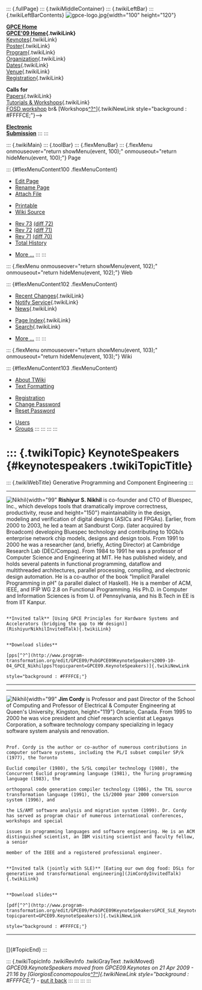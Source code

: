::: {.fullPage}
::: {.twikiMiddleContainer}
::: {.twikiLeftBar}
::: {.twikiLeftBarContents}
![gpce-logo.jpg](../pub/GPCE09/WebLeftBar/gpce-logo.jpg){width="100"
height="120"}

**[GPCE Home](http://program-transformation.org/Gpce)**\
**[GPCE\'09 Home](WebHome){.twikiLink}**\
[Keynotes](KeynoteSpeakers){.twikiLink}\
[Poster](Poster){.twikiLink}\
[Program](ConferenceProgram){.twikiLink}\
[Organization](ConferenceOrganization){.twikiLink}\
[Dates](ImportantDates){.twikiLink}\
[Venue](ConferenceVenue){.twikiLink}\
[Registration](ConferenceRegistration){.twikiLink}

**Calls for**\
[Papers](CallForPapers){.twikiLink}\
[Tutorials & Workshops](CallForTutorialsAndWorkshops){.twikiLink}\
[FOSD workshop](http://www.fosd.de/2009) br&
[Workshops[^?^](/edit/GPCE09/CallForWorkshops?topicparent=GPCE09.KeynoteSpeakers)]{.twikiNewLink
style="background : #FFFFCE;"}\--\>

**[Electronic\
Submission](http://www.easychair.org/conferences/?conf=gpce09)**
:::
:::

::: {.twikiMain}
::: {.toolBar}
::: {.flexMenuBar}
::: {.flexMenu onmouseover="return showMenu(event, 100);" onmouseout="return hideMenu(event, 100);"}
Page

::: {#flexMenuContent100 .flexMenuContent}
-   [Edit
    Page](http://www.program-transformation.org/edit/GPCE09/KeynoteSpeakers?t=1536827526)
-   [Rename
    Page](http://www.program-transformation.org/rename/GPCE09/KeynoteSpeakers)
-   [Attach
    File](http://www.program-transformation.org/attach/GPCE09/KeynoteSpeakers)

<!-- -->

-   [Printable](http://www.program-transformation.org/view/GPCE09/KeynoteSpeakers?skin=print.pattern)
-   [Wiki
    Source](http://www.program-transformation.org/view/GPCE09/KeynoteSpeakers?skin=text&raw=on&contenttype=text/plain)

<!-- -->

-   [Rev
    73](http://www.program-transformation.org/view/GPCE09/KeynoteSpeakers?rev=1.73)
    [(diff 72)](http://www.program-transformation.org/rdiff/GPCE09/KeynoteSpeakers?rev1=1.73&rev2=1.72)
-   [Rev
    72](http://www.program-transformation.org/view/GPCE09/KeynoteSpeakers?rev=1.72)
    [(diff 71)](http://www.program-transformation.org/rdiff/GPCE09/KeynoteSpeakers?rev1=1.72&rev2=1.71)
-   [Rev
    71](http://www.program-transformation.org/view/GPCE09/KeynoteSpeakers?rev=1.71)
    [(diff 70)](http://www.program-transformation.org/rdiff/GPCE09/KeynoteSpeakers?rev1=1.71&rev2=1.70)
-   [Total
    History](http://www.program-transformation.org/rdiff/GPCE09/KeynoteSpeakers)

<!-- -->

-   [More
    \...](http://www.program-transformation.org/oops/GPCE09/KeynoteSpeakers?template=oopsmore&param1=1.73&param2=1.73)
:::
:::

::: {.flexMenu onmouseover="return showMenu(event, 102);" onmouseout="return hideMenu(event, 102);"}
Web

::: {#flexMenuContent102 .flexMenuContent}
-   [Recent Changes](WebChanges){.twikiLink}
-   [Notify Service](WebNotify){.twikiLink}
-   [News](WebNews){.twikiLink}

<!-- -->

-   [Page Index](WebIndex){.twikiLink}
-   [Search](WebSearch){.twikiLink}

<!-- -->

-   [More
    \...](http://www.program-transformation.org/oops/GPCE09/KeynoteSpeakers?template=oopsmore&param1=1.73&param2=1.73)
:::
:::

::: {.flexMenu onmouseover="return showMenu(event, 103);" onmouseout="return hideMenu(event, 103);"}
Wiki

::: {#flexMenuContent103 .flexMenuContent}
-   [About
    TWiki](http://www.program-transformation.org/view/TWiki/WebHome)
-   [Text
    Formatting](http://www.program-transformation.org/view/TWiki/TextFormattingRules)

<!-- -->

-   [Registration](http://www.program-transformation.org/view/TWiki/TWikiRegistration)
-   [Change
    Password](http://www.program-transformation.org/view/TWiki/ChangePassword)
-   [Reset
    Password](http://www.program-transformation.org/view/TWiki/ResetPassword)

<!-- -->

-   [Users](http://www.program-transformation.org/view/Main/TWikiUsers)
-   [Groups](http://www.program-transformation.org/view/Main/TWikiGroups)
:::
:::
:::
:::

::: {.twikiTopic}
KeynoteSpeakers {#keynotespeakers .twikiTopicTitle}
===============

::: {.twikiWebTitle}
Generative Programming and Component Engineering
:::

  -------------------------------------------------------------------------------- ------------------------------------------------------------------------------------------------------------------------------------------------------------------
  ![Nikhil](../pub/GPCE09/KeynoteSpeakers/nikhil197x300.jpg "Nikhil"){width="99"   **Rishiyur S. Nikhil** is co-founder and CTO of Bluespec, Inc., which develops tools that dramatically improve correctness, productivity, reuse and
  height="150"}                                                                    maintainability in the design, modeling and verification of digital designs (ASICs and FPGAs). Earlier, from 2000 to 2003, he led a team at Sandburst Corp. (later
                                                                                   acquired by Broadcom) developing Bluespec technology and contributing to 10Gb/s enterprise network chip models, designs and design tools. From 1991 to 2000 he was
                                                                                   a researcher (and, briefly, Acting Director) at Cambridge Research Lab (DEC/Compaq). From 1984 to 1991 he was a professor of Computer Science and Engineering at
                                                                                   MIT. He has published widely, and holds several patents in functional programming, dataflow and multithreaded architectures, parallel processing, compiling, and
                                                                                   electronic design automation. He is a co-author of the book \"Implicit Parallel Programming in pH\" (a parallel dialect of Haskell). He is a member of ACM, IEEE,
                                                                                   and IFIP WG 2.8 on Functional Programming. His Ph.D. in Computer and Information Sciences is from U. of Pennsylvania, and his B.Tech in EE is from IIT Kanpur.
                                                                                   
                                                                                   **Invited talk** [Using GPCE Principles for Hardware Systems and Accelerators (bridging the gap to HW design)](RishiyurNikhilInvitedTalk){.twikiLink}
                                                                                   
                                                                                   **Download slides**
                                                                                   [pps[^?^](http://www.program-transformation.org/edit/GPCE09/PubGPCE09KeynoteSpeakers2009-10-04_GPCE_Nikhilpps?topicparent=GPCE09.KeynoteSpeakers)]{.twikiNewLink
                                                                                   style="background : #FFFFCE;"}

  -------------------------------------------------------------------------------- ------------------------------------------------------------------------------------------------------------------------------------------------------------------

  --------------------------------------------------------------------------- ------------------------------------------------------------------------------------------------------------------------------------------------------------
  ![Nikhil](../pub/GPCE09/KeynoteSpeakers/jimCordy.jpg "Nikhil"){width="99"   **Jim Cordy** is Professor and past Director of the School of Computing and Professor of Electrical & Computer Engineering at Queen\'s University, Kingston,
  height="119"}                                                               Ontario, Canada. From 1995 to 2000 he was vice president and chief research scientist at Legasys Corporation, a software technology company specializing in
                                                                              legacy software system analysis and renovation.
                                                                              
                                                                              Prof. Cordy is the author or co-author of numerous contributions in computer software systems, including the PL/I subset compiler SP/k (1977), the Toronto
                                                                              Euclid compiler (1980), the S/SL compiler technology (1980), the Concurrent Euclid programming language (1981), the Turing programming language (1983), the
                                                                              orthogonal code generation compiler technology (1986), the TXL source transformation language (1991), the LS/2000 year 2000 conversion system (1996), and
                                                                              the LS/AMT software analysis and migration system (1999). Dr. Cordy has served as program chair of numerous international conferences, workshops and special
                                                                              issues in programming languages and software engineering. He is an ACM distinguished scientist, an IBM visiting scientist and faculty fellow, a senior
                                                                              member of the IEEE and a registered professional engineer.
                                                                              
                                                                              **Invited talk (jointly with SLE)** [Eating our own dog food: DSLs for generative and transformational engineering](JimCordyInvitedTalk){.twikiLink}
                                                                              
                                                                              **Download slides**
                                                                              [pdf[^?^](http://www.program-transformation.org/edit/GPCE09/PubGPCE09KeynoteSpeakersGPCE_SLE_Keynotepdf?topicparent=GPCE09.KeynoteSpeakers)]{.twikiNewLink
                                                                              style="background : #FFFFCE;"}

  --------------------------------------------------------------------------- ------------------------------------------------------------------------------------------------------------------------------------------------------------

\
[]{#TopicEnd}
:::

::: {.twikiTopicInfo .twikiRevInfo .twikiGrayText .twikiMoved}
*GPCE09.KeynoteSpeakers moved from GPCE09.Keynotes on 21 Apr 2009 -
21:16 by
[GiorgiosEconomopoulos[^?^](http://www.program-transformation.org/edit/Main/GiorgiosEconomopoulos?topicparent=GPCE09.KeynoteSpeakers)]{.twikiNewLink
style="background : #FFFFCE;"}* - [put it
back](http://www.program-transformation.org/rename/GPCE09/KeynoteSpeakers?newweb=GPCE09&newtopic=Keynotes&confirm=on "Click to move topic back to previous location, with option to change references.")
:::
:::
:::
:::
